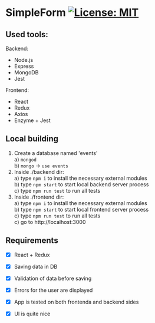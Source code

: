 # SimpleForm [![License: MIT](https://img.shields.io/badge/License-MIT-green.svg)](https://opensource.org/licenses/MIT)

## Used tools:
Backend:
- Node.js
- Express
- MongoDB
- Jest

Frontend:
- React
- Redux
- Axios
- Enzyme + Jest

## Local building
1. Create a database named 'events'
<br>a) `mongod`
<br>b) `mongo` -> `use events`
2. Inside ./backend dir:
<br>a) type `npm i` to install the necessary external modules
<br>b) type `npm start` to start local backend server process
<br>c) type `npm run test` to run all tests
2. Inside ./frontend dir:
<br>a) type `npm i` to install the necessary external modules
<br>b) type `npm start` to start local frontend server process
<br>c) type `npm run test` to run all tests
<br>c) go to http://localhost:3000

## Requirements
- [x] React + Redux
- [x] Saving data in DB
- [x] Validation of data before saving
- [x] Errors for the user are displayed
- [x] App is tested on both frontenda and backend sides
- [x] UI is quite nice

